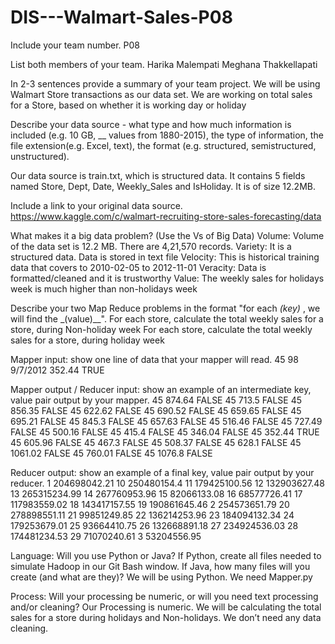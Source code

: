 # DIS---Walmart-Sales-P08

Include your team number.
P08

List both members of your team.
Harika Malempati
Meghana Thakkellapati

In 2-3 sentences provide a summary of your team project.
We will be using Walmart Store transactions as our data set. We are working on total sales for a Store, based on whether it is working day or holiday

Describe your data source - what type and how much information is included (e.g. 10 GB, __ values from 1880-2015), the type of information, the file extension(e.g. Excel, text), the format (e.g. structured, semistructured, unstructured).

Our data source is train.txt, which is structured data. It contains 5 fields named Store, Dept, Date, Weekly_Sales and IsHoliday. It is of size 12.2MB.

Include a link to your original data source.
https://www.kaggle.com/c/walmart-recruiting-store-sales-forecasting/data

What makes it a big data problem? (Use the Vs of Big Data)
Volume: Volume of the data set is 12.2 MB. There are 4,21,570 records.
Variety: It is a structured data. Data is stored in text file
Velocity: This is historical training data that covers to 2010-02-05 to 2012-11-01
Veracity: Data is formatted/cleaned and it is trustworthy
Value: The weekly sales for holidays week is much higher than non-holidays week

Describe your two Map Reduce problems in the format "for each _(key)_ , we will find the _(value)__". 
For each store, calculate the total weekly sales for a store, during Non-holiday week
For each store, calculate the total weekly sales for a store, during holiday week


Mapper input:  show one line of data that your mapper will read.
45	98	9/7/2012	352.44	TRUE

Mapper output / Reducer input:  show an example of an intermediate key, value pair output by your mapper.
45      874.64  FALSE
45      713.5   FALSE
45      856.35  FALSE
45      622.62  FALSE
45      690.52  FALSE
45      659.65  FALSE
45      695.21  FALSE
45      845.3   FALSE
45      657.63  FALSE
45      516.46  FALSE
45      727.49  FALSE
45      500.16  FALSE
45      415.4   FALSE
45      346.04  FALSE
45      352.44  TRUE
45      605.96  FALSE
45      467.3   FALSE
45      508.37  FALSE
45      628.1   FALSE
45      1061.02 FALSE
45      760.01  FALSE
45      1076.8  FALSE

Reducer output:  show an example of a final key, value pair output by your reducer.
1       204698042.21
10      250480154.4
11      179425100.56
12      132903627.48
13      265315234.99
14      267760953.96
15      82066133.08
16      68577726.41
17      117983559.02
18      143417157.55
19      190861645.46
2       254573651.79
20      278898551.11
21      99851249.85
22      136214253.96
23      184094132.34
24      179253679.01
25      93664410.75
26      132668891.18
27      234924536.03
28      174481234.53
29      71070240.61
3       53204556.95

Language:  Will you use Python or Java?  If Python, create all files needed to simulate Hadoop in our Git Bash window.  If Java, how many files will you create (and what are they)?
We will be using Python. We need Mapper.py

Process:  Will your processing be numeric, or will you need text processing and/or cleaning?
Our Processing is numeric. We will be calculating the total sales for a store during holidays and Non-holidays. We don’t need any data cleaning.
